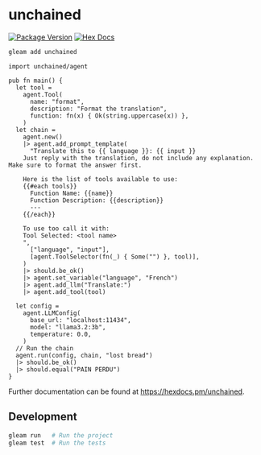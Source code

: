 # unchained

[![Package Version](https://img.shields.io/hexpm/v/unchained)](https://hex.pm/packages/unchained)
[![Hex Docs](https://img.shields.io/badge/hex-docs-ffaff3)](https://hexdocs.pm/unchained/)

```sh
gleam add unchained
```

```gleam
import unchained/agent

pub fn main() {
  let tool =
    agent.Tool(
      name: "format",
      description: "Format the translation",
      function: fn(x) { Ok(string.uppercase(x)) },
    )
  let chain =
    agent.new()
    |> agent.add_prompt_template(
      "Translate this to {{ language }}: {{ input }}
    Just reply with the translation, do not include any explanation. Make sure to format the answer first.

    Here is the list of tools available to use:
    {{#each tools}}
      Function Name: {{name}}
      Function Description: {{description}}
      ---
    {{/each}}

    To use too call it with:
    Tool Selected: <tool name>
    ",
      ["language", "input"],
      [agent.ToolSelector(fn(_) { Some("") }, tool)],
    )
    |> should.be_ok()
    |> agent.set_variable("language", "French")
    |> agent.add_llm("Translate:")
    |> agent.add_tool(tool)

  let config =
    agent.LLMConfig(
      base_url: "localhost:11434",
      model: "llama3.2:3b",
      temperature: 0.0,
    )
  // Run the chain
  agent.run(config, chain, "lost bread")
  |> should.be_ok()
  |> should.equal("PAIN PERDU")
}
```

Further documentation can be found at <https://hexdocs.pm/unchained>.

## Development

```sh
gleam run   # Run the project
gleam test  # Run the tests
```
